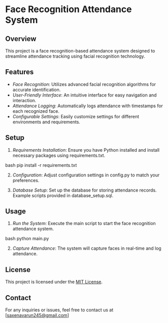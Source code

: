 # Face Recognition Attendance System

## Overview

This project is a face recognition-based attendance system designed to streamline attendance tracking using facial recognition technology.

## Features

- *Face Recognition*: Utilizes advanced facial recognition algorithms for accurate identification.
- *User-Friendly Interface*: An intuitive interface for easy navigation and interaction.
- *Attendance Logging*: Automatically logs attendance with timestamps for each recognized face.
- *Configurable Settings*: Easily customize settings for different environments and requirements.

## Setup

1. *Requirements Installation*: Ensure you have Python installed and install necessary packages using requirements.txt.

bash
pip install -r requirements.txt


2. *Configuration*: Adjust configuration settings in config.py to match your preferences.

3. *Database Setup*: Set up the database for storing attendance records. Example scripts provided in database_setup.sql.

## Usage

1. *Run the System*: Execute the main script to start the face recognition attendance system.

bash
python main.py


2. *Capture Attendance*: The system will capture faces in real-time and log attendance.

## License

This project is licensed under the [MIT License](LICENSE).

## Contact

For any inquiries or issues, feel free to contact us at [saxenavarun245@gmail.com]
